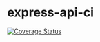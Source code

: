 # express-api-ci
[![Coverage Status](https://coveralls.io/repos/github/pryan-x/express-api-ci/badge.svg?branch=master)](https://coveralls.io/github/pryan-x/express-api-ci?branch=master)
